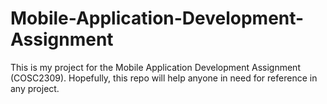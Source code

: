 # Mobile-Application-Development-Assignment

This is my project for the Mobile Application Development Assignment (COSC2309). Hopefully, this repo will help anyone in need for reference in any project.
